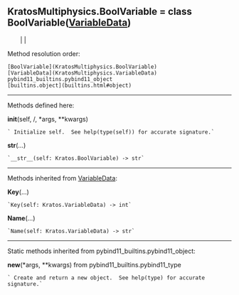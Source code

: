   
**KratosMultiphysics.BoolVariable** = class
BoolVariable([VariableData](KratosMultiphysics.VariableData))  
---  
`    `|   |

Method resolution order:

    [BoolVariable](KratosMultiphysics.BoolVariable)
    [VariableData](KratosMultiphysics.VariableData)
    pybind11_builtins.pybind11_object
    [builtins.object](builtins.html#object)

* * *

Methods defined here:  

**__init__**(self, /, *args, **kwargs)

    ` Initialize self.  See help(type(self)) for accurate signature.`

**__str__**(...)

    `__str__(self: Kratos.BoolVariable) -> str`

* * *

Methods inherited from [VariableData](KratosMultiphysics.VariableData):  

**Key**(...)

    `Key(self: Kratos.VariableData) -> int`

**Name**(...)

    `Name(self: Kratos.VariableData) -> str`

* * *

Static methods inherited from pybind11_builtins.pybind11_object:  

**__new__**(*args, **kwargs) from pybind11_builtins.pybind11_type

    ` Create and return a new object.  See help(type) for accurate signature.`

